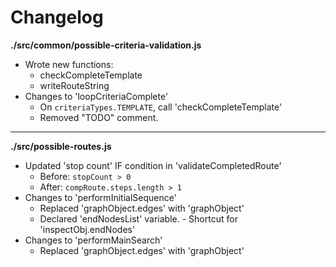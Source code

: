 # Changelog

**./src/common/possible-criteria-validation.js**
* Wrote new functions:
	* checkCompleteTemplate
	* writeRouteString
* Changes to 'loopCriteriaComplete'
	* On `criteriaTypes.TEMPLATE`, call 'checkCompleteTemplate'
	* Removed "TODO" comment.

---

**./src/possible-routes.js**
* Updated 'stop count' IF condition in 'validateCompletedRoute'
	* Before: `stopCount > 0`
	* After: `compRoute.steps.length > 1`
* Changes to 'performInitialSequence'
	* Replaced 'graphObject.edges' with 'graphObject'
	* Declared 'endNodesList' variable. - Shortcut for 'inspectObj.endNodes'
* Changes to 'performMainSearch'
	* Replaced 'graphObject.edges' with 'graphObject'
